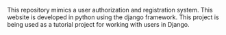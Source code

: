 This repository mimics a user authorization and registration system. 
This website is developed in python using the django framework.
This project is being used as a tutorial project for working with users in Django.